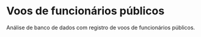 # Voos de funcionários públicos
Análise de banco de dados com registro de voos de funcionários públicos.
